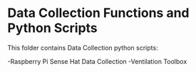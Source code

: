 # Data Collection Functions and Python Scripts

This folder contains Data Collection python scripts:

-Raspberry Pi Sense Hat Data Collection 
-Ventilation Toolbox
